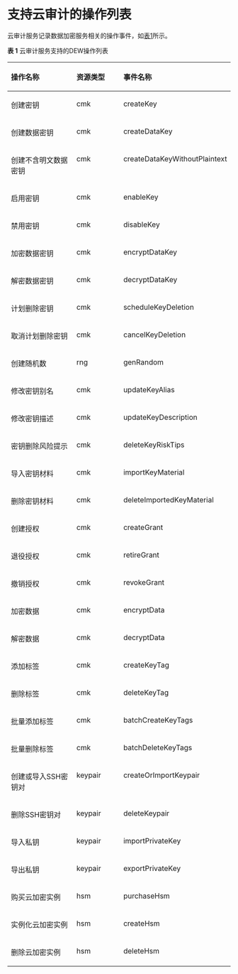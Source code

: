 # 支持云审计的操作列表<a name="dew_01_0020"></a>

云审计服务记录数据加密服务相关的操作事件，如[表1](#table52008441163754)所示。

**表 1**  云审计服务支持的DEW操作列表

<a name="table52008441163754"></a>
<table><thead align="left"><tr id="row35586605163754"><th class="cellrowborder" valign="top" width="35.55%" id="mcps1.2.4.1.1"><p id="p63942737163754"><a name="p63942737163754"></a><a name="p63942737163754"></a>操作名称</p>
</th>
<th class="cellrowborder" valign="top" width="23.169999999999998%" id="mcps1.2.4.1.2"><p id="p16413837105650"><a name="p16413837105650"></a><a name="p16413837105650"></a>资源类型</p>
</th>
<th class="cellrowborder" valign="top" width="41.28%" id="mcps1.2.4.1.3"><p id="p31883243184927"><a name="p31883243184927"></a><a name="p31883243184927"></a>事件名称</p>
</th>
</tr>
</thead>
<tbody><tr id="row23849839163754"><td class="cellrowborder" valign="top" width="35.55%" headers="mcps1.2.4.1.1 "><p id="p52788769163754"><a name="p52788769163754"></a><a name="p52788769163754"></a>创建密钥</p>
</td>
<td class="cellrowborder" valign="top" width="23.169999999999998%" headers="mcps1.2.4.1.2 "><p id="p48568046105650"><a name="p48568046105650"></a><a name="p48568046105650"></a>cmk</p>
</td>
<td class="cellrowborder" valign="top" width="41.28%" headers="mcps1.2.4.1.3 "><p id="p61263700163754"><a name="p61263700163754"></a><a name="p61263700163754"></a>createKey</p>
</td>
</tr>
<tr id="row14502393163754"><td class="cellrowborder" valign="top" width="35.55%" headers="mcps1.2.4.1.1 "><p id="p33843219163754"><a name="p33843219163754"></a><a name="p33843219163754"></a>创建数据密钥</p>
</td>
<td class="cellrowborder" valign="top" width="23.169999999999998%" headers="mcps1.2.4.1.2 "><p id="p39734583105650"><a name="p39734583105650"></a><a name="p39734583105650"></a>cmk</p>
</td>
<td class="cellrowborder" valign="top" width="41.28%" headers="mcps1.2.4.1.3 "><p id="p29275668163754"><a name="p29275668163754"></a><a name="p29275668163754"></a>createDataKey</p>
</td>
</tr>
<tr id="row62154424163754"><td class="cellrowborder" valign="top" width="35.55%" headers="mcps1.2.4.1.1 "><p id="p1343620163754"><a name="p1343620163754"></a><a name="p1343620163754"></a>创建不含明文数据密钥</p>
</td>
<td class="cellrowborder" valign="top" width="23.169999999999998%" headers="mcps1.2.4.1.2 "><p id="p42590852105650"><a name="p42590852105650"></a><a name="p42590852105650"></a>cmk</p>
</td>
<td class="cellrowborder" valign="top" width="41.28%" headers="mcps1.2.4.1.3 "><p id="p16494320163754"><a name="p16494320163754"></a><a name="p16494320163754"></a>createDataKeyWithoutPlaintext</p>
</td>
</tr>
<tr id="row14231157163754"><td class="cellrowborder" valign="top" width="35.55%" headers="mcps1.2.4.1.1 "><p id="p11873035163754"><a name="p11873035163754"></a><a name="p11873035163754"></a>启用密钥</p>
</td>
<td class="cellrowborder" valign="top" width="23.169999999999998%" headers="mcps1.2.4.1.2 "><p id="p44436112105650"><a name="p44436112105650"></a><a name="p44436112105650"></a>cmk</p>
</td>
<td class="cellrowborder" valign="top" width="41.28%" headers="mcps1.2.4.1.3 "><p id="p41132017163754"><a name="p41132017163754"></a><a name="p41132017163754"></a>enableKey</p>
</td>
</tr>
<tr id="row34643839163754"><td class="cellrowborder" valign="top" width="35.55%" headers="mcps1.2.4.1.1 "><p id="p54687563163754"><a name="p54687563163754"></a><a name="p54687563163754"></a>禁用密钥</p>
</td>
<td class="cellrowborder" valign="top" width="23.169999999999998%" headers="mcps1.2.4.1.2 "><p id="p47453406105650"><a name="p47453406105650"></a><a name="p47453406105650"></a>cmk</p>
</td>
<td class="cellrowborder" valign="top" width="41.28%" headers="mcps1.2.4.1.3 "><p id="p41892520163754"><a name="p41892520163754"></a><a name="p41892520163754"></a>disableKey</p>
</td>
</tr>
<tr id="row41488368163754"><td class="cellrowborder" valign="top" width="35.55%" headers="mcps1.2.4.1.1 "><p id="p5114667163754"><a name="p5114667163754"></a><a name="p5114667163754"></a>加密数据密钥</p>
</td>
<td class="cellrowborder" valign="top" width="23.169999999999998%" headers="mcps1.2.4.1.2 "><p id="p32468345105650"><a name="p32468345105650"></a><a name="p32468345105650"></a>cmk</p>
</td>
<td class="cellrowborder" valign="top" width="41.28%" headers="mcps1.2.4.1.3 "><p id="p33768047163754"><a name="p33768047163754"></a><a name="p33768047163754"></a>encryptDataKey</p>
</td>
</tr>
<tr id="row35476970163754"><td class="cellrowborder" valign="top" width="35.55%" headers="mcps1.2.4.1.1 "><p id="p55062302163754"><a name="p55062302163754"></a><a name="p55062302163754"></a>解密数据密钥</p>
</td>
<td class="cellrowborder" valign="top" width="23.169999999999998%" headers="mcps1.2.4.1.2 "><p id="p47103925105650"><a name="p47103925105650"></a><a name="p47103925105650"></a>cmk</p>
</td>
<td class="cellrowborder" valign="top" width="41.28%" headers="mcps1.2.4.1.3 "><p id="p14668965163754"><a name="p14668965163754"></a><a name="p14668965163754"></a>decryptDataKey</p>
</td>
</tr>
<tr id="row64911828163754"><td class="cellrowborder" valign="top" width="35.55%" headers="mcps1.2.4.1.1 "><p id="p23366748163754"><a name="p23366748163754"></a><a name="p23366748163754"></a>计划删除密钥</p>
</td>
<td class="cellrowborder" valign="top" width="23.169999999999998%" headers="mcps1.2.4.1.2 "><p id="p27342688105640"><a name="p27342688105640"></a><a name="p27342688105640"></a>cmk</p>
</td>
<td class="cellrowborder" valign="top" width="41.28%" headers="mcps1.2.4.1.3 "><p id="p22561525163754"><a name="p22561525163754"></a><a name="p22561525163754"></a>scheduleKeyDeletion</p>
</td>
</tr>
<tr id="row1727137163754"><td class="cellrowborder" valign="top" width="35.55%" headers="mcps1.2.4.1.1 "><p id="p5680422163754"><a name="p5680422163754"></a><a name="p5680422163754"></a>取消计划删除密钥</p>
</td>
<td class="cellrowborder" valign="top" width="23.169999999999998%" headers="mcps1.2.4.1.2 "><p id="p165290105640"><a name="p165290105640"></a><a name="p165290105640"></a>cmk</p>
</td>
<td class="cellrowborder" valign="top" width="41.28%" headers="mcps1.2.4.1.3 "><p id="p51285903163754"><a name="p51285903163754"></a><a name="p51285903163754"></a>cancelKeyDeletion</p>
</td>
</tr>
<tr id="row58919945163754"><td class="cellrowborder" valign="top" width="35.55%" headers="mcps1.2.4.1.1 "><p id="p7786245163754"><a name="p7786245163754"></a><a name="p7786245163754"></a>创建随机数</p>
</td>
<td class="cellrowborder" valign="top" width="23.169999999999998%" headers="mcps1.2.4.1.2 "><p id="p13388557105640"><a name="p13388557105640"></a><a name="p13388557105640"></a>rng</p>
</td>
<td class="cellrowborder" valign="top" width="41.28%" headers="mcps1.2.4.1.3 "><p id="p64625516163754"><a name="p64625516163754"></a><a name="p64625516163754"></a>genRandom</p>
</td>
</tr>
<tr id="row45895703173414"><td class="cellrowborder" valign="top" width="35.55%" headers="mcps1.2.4.1.1 "><p id="p26564439173414"><a name="p26564439173414"></a><a name="p26564439173414"></a>修改密钥别名</p>
</td>
<td class="cellrowborder" valign="top" width="23.169999999999998%" headers="mcps1.2.4.1.2 "><p id="p4235960173414"><a name="p4235960173414"></a><a name="p4235960173414"></a>cmk</p>
</td>
<td class="cellrowborder" valign="top" width="41.28%" headers="mcps1.2.4.1.3 "><p id="p7568481173414"><a name="p7568481173414"></a><a name="p7568481173414"></a>updateKeyAlias</p>
</td>
</tr>
<tr id="row25019558173421"><td class="cellrowborder" valign="top" width="35.55%" headers="mcps1.2.4.1.1 "><p id="p31313880173420"><a name="p31313880173420"></a><a name="p31313880173420"></a>修改密钥描述</p>
</td>
<td class="cellrowborder" valign="top" width="23.169999999999998%" headers="mcps1.2.4.1.2 "><p id="p53396313173420"><a name="p53396313173420"></a><a name="p53396313173420"></a>cmk</p>
</td>
<td class="cellrowborder" valign="top" width="41.28%" headers="mcps1.2.4.1.3 "><p id="p30134091173420"><a name="p30134091173420"></a><a name="p30134091173420"></a>updateKeyDescription</p>
</td>
</tr>
<tr id="row15292987154533"><td class="cellrowborder" valign="top" width="35.55%" headers="mcps1.2.4.1.1 "><p id="p30772396154533"><a name="p30772396154533"></a><a name="p30772396154533"></a>密钥删除风险提示</p>
</td>
<td class="cellrowborder" valign="top" width="23.169999999999998%" headers="mcps1.2.4.1.2 "><p id="p9536142154533"><a name="p9536142154533"></a><a name="p9536142154533"></a>cmk</p>
</td>
<td class="cellrowborder" valign="top" width="41.28%" headers="mcps1.2.4.1.3 "><p id="p34230024154533"><a name="p34230024154533"></a><a name="p34230024154533"></a>deleteKeyRiskTips</p>
</td>
</tr>
<tr id="row15916193815466"><td class="cellrowborder" valign="top" width="35.55%" headers="mcps1.2.4.1.1 "><p id="p1238171884314"><a name="p1238171884314"></a><a name="p1238171884314"></a>导入密钥材料</p>
</td>
<td class="cellrowborder" valign="top" width="23.169999999999998%" headers="mcps1.2.4.1.2 "><p id="p34201527124318"><a name="p34201527124318"></a><a name="p34201527124318"></a>cmk</p>
</td>
<td class="cellrowborder" valign="top" width="41.28%" headers="mcps1.2.4.1.3 "><p id="p223801818436"><a name="p223801818436"></a><a name="p223801818436"></a>importKeyMaterial</p>
</td>
</tr>
<tr id="row203621436154611"><td class="cellrowborder" valign="top" width="35.55%" headers="mcps1.2.4.1.1 "><p id="p3071733111180"><a name="p3071733111180"></a><a name="p3071733111180"></a>删除密钥材料</p>
</td>
<td class="cellrowborder" valign="top" width="23.169999999999998%" headers="mcps1.2.4.1.2 "><p id="p507586811180"><a name="p507586811180"></a><a name="p507586811180"></a>cmk</p>
</td>
<td class="cellrowborder" valign="top" width="41.28%" headers="mcps1.2.4.1.3 "><p id="p849216211180"><a name="p849216211180"></a><a name="p849216211180"></a>deleteImportedKeyMaterial</p>
</td>
</tr>
<tr id="row55681413171833"><td class="cellrowborder" valign="top" width="35.55%" headers="mcps1.2.4.1.1 "><p id="p13900577171833"><a name="p13900577171833"></a><a name="p13900577171833"></a>创建授权</p>
</td>
<td class="cellrowborder" valign="top" width="23.169999999999998%" headers="mcps1.2.4.1.2 "><p id="p52204978171833"><a name="p52204978171833"></a><a name="p52204978171833"></a>cmk</p>
</td>
<td class="cellrowborder" valign="top" width="41.28%" headers="mcps1.2.4.1.3 "><p id="p744864171833"><a name="p744864171833"></a><a name="p744864171833"></a>createGrant</p>
</td>
</tr>
<tr id="row5161261414384"><td class="cellrowborder" valign="top" width="35.55%" headers="mcps1.2.4.1.1 "><p id="p5399842714388"><a name="p5399842714388"></a><a name="p5399842714388"></a>退役授权</p>
</td>
<td class="cellrowborder" valign="top" width="23.169999999999998%" headers="mcps1.2.4.1.2 "><p id="p1179644914388"><a name="p1179644914388"></a><a name="p1179644914388"></a>cmk</p>
</td>
<td class="cellrowborder" valign="top" width="41.28%" headers="mcps1.2.4.1.3 "><p id="p1598834914388"><a name="p1598834914388"></a><a name="p1598834914388"></a>retireGrant</p>
</td>
</tr>
<tr id="row3808295114386"><td class="cellrowborder" valign="top" width="35.55%" headers="mcps1.2.4.1.1 "><p id="p4567301814388"><a name="p4567301814388"></a><a name="p4567301814388"></a>撤销授权</p>
</td>
<td class="cellrowborder" valign="top" width="23.169999999999998%" headers="mcps1.2.4.1.2 "><p id="p852700014388"><a name="p852700014388"></a><a name="p852700014388"></a>cmk</p>
</td>
<td class="cellrowborder" valign="top" width="41.28%" headers="mcps1.2.4.1.3 "><p id="p1959837414388"><a name="p1959837414388"></a><a name="p1959837414388"></a>revokeGrant</p>
</td>
</tr>
<tr id="row4554603611152"><td class="cellrowborder" valign="top" width="35.55%" headers="mcps1.2.4.1.1 "><p id="p6535033711152"><a name="p6535033711152"></a><a name="p6535033711152"></a>加密数据</p>
</td>
<td class="cellrowborder" valign="top" width="23.169999999999998%" headers="mcps1.2.4.1.2 "><p id="p5888593411152"><a name="p5888593411152"></a><a name="p5888593411152"></a>cmk</p>
</td>
<td class="cellrowborder" valign="top" width="41.28%" headers="mcps1.2.4.1.3 "><p id="p503133111152"><a name="p503133111152"></a><a name="p503133111152"></a>encryptData</p>
</td>
</tr>
<tr id="row2802295311156"><td class="cellrowborder" valign="top" width="35.55%" headers="mcps1.2.4.1.1 "><p id="p5526668311156"><a name="p5526668311156"></a><a name="p5526668311156"></a>解密数据</p>
</td>
<td class="cellrowborder" valign="top" width="23.169999999999998%" headers="mcps1.2.4.1.2 "><p id="p4741635411156"><a name="p4741635411156"></a><a name="p4741635411156"></a>cmk</p>
</td>
<td class="cellrowborder" valign="top" width="41.28%" headers="mcps1.2.4.1.3 "><p id="p1551949411156"><a name="p1551949411156"></a><a name="p1551949411156"></a>decryptData</p>
</td>
</tr>
<tr id="row1265491218275"><td class="cellrowborder" valign="top" width="35.55%" headers="mcps1.2.4.1.1 "><p id="p189051932418"><a name="p189051932418"></a><a name="p189051932418"></a>添加标签</p>
</td>
<td class="cellrowborder" valign="top" width="23.169999999999998%" headers="mcps1.2.4.1.2 "><p id="p3268133112514"><a name="p3268133112514"></a><a name="p3268133112514"></a>cmk</p>
</td>
<td class="cellrowborder" valign="top" width="41.28%" headers="mcps1.2.4.1.3 "><p id="p16913194242"><a name="p16913194242"></a><a name="p16913194242"></a>createKeyTag</p>
</td>
</tr>
<tr id="row1614220150279"><td class="cellrowborder" valign="top" width="35.55%" headers="mcps1.2.4.1.1 "><p id="p19220182372414"><a name="p19220182372414"></a><a name="p19220182372414"></a>删除标签</p>
</td>
<td class="cellrowborder" valign="top" width="23.169999999999998%" headers="mcps1.2.4.1.2 "><p id="p627113331253"><a name="p627113331253"></a><a name="p627113331253"></a>cmk</p>
</td>
<td class="cellrowborder" valign="top" width="41.28%" headers="mcps1.2.4.1.3 "><p id="p1522092372414"><a name="p1522092372414"></a><a name="p1522092372414"></a>deleteKeyTag</p>
</td>
</tr>
<tr id="row1872361714278"><td class="cellrowborder" valign="top" width="35.55%" headers="mcps1.2.4.1.1 "><p id="p1375227132412"><a name="p1375227132412"></a><a name="p1375227132412"></a>批量添加标签</p>
</td>
<td class="cellrowborder" valign="top" width="23.169999999999998%" headers="mcps1.2.4.1.2 "><p id="p1327112339254"><a name="p1327112339254"></a><a name="p1327112339254"></a>cmk</p>
</td>
<td class="cellrowborder" valign="top" width="41.28%" headers="mcps1.2.4.1.3 "><p id="p2751627132417"><a name="p2751627132417"></a><a name="p2751627132417"></a>batchCreateKeyTags</p>
</td>
</tr>
<tr id="row534620162713"><td class="cellrowborder" valign="top" width="35.55%" headers="mcps1.2.4.1.1 "><p id="p16952101916250"><a name="p16952101916250"></a><a name="p16952101916250"></a>批量删除标签</p>
</td>
<td class="cellrowborder" valign="top" width="23.169999999999998%" headers="mcps1.2.4.1.2 "><p id="p13273153319251"><a name="p13273153319251"></a><a name="p13273153319251"></a>cmk</p>
</td>
<td class="cellrowborder" valign="top" width="41.28%" headers="mcps1.2.4.1.3 "><p id="p1395291922519"><a name="p1395291922519"></a><a name="p1395291922519"></a>batchDeleteKeyTags</p>
</td>
</tr>
<tr id="row1463939112710"><td class="cellrowborder" valign="top" width="35.55%" headers="mcps1.2.4.1.1 "><p id="p964639142717"><a name="p964639142717"></a><a name="p964639142717"></a>创建或导入SSH密钥对</p>
</td>
<td class="cellrowborder" valign="top" width="23.169999999999998%" headers="mcps1.2.4.1.2 "><p id="p1664163915272"><a name="p1664163915272"></a><a name="p1664163915272"></a>keypair</p>
</td>
<td class="cellrowborder" valign="top" width="41.28%" headers="mcps1.2.4.1.3 "><p id="p464163962710"><a name="p464163962710"></a><a name="p464163962710"></a>createOrImportKeypair</p>
</td>
</tr>
<tr id="row153924132719"><td class="cellrowborder" valign="top" width="35.55%" headers="mcps1.2.4.1.1 "><p id="p18539204120279"><a name="p18539204120279"></a><a name="p18539204120279"></a>删除SSH密钥对</p>
</td>
<td class="cellrowborder" valign="top" width="23.169999999999998%" headers="mcps1.2.4.1.2 "><p id="p75391641192714"><a name="p75391641192714"></a><a name="p75391641192714"></a>keypair</p>
</td>
<td class="cellrowborder" valign="top" width="41.28%" headers="mcps1.2.4.1.3 "><p id="p3539134110279"><a name="p3539134110279"></a><a name="p3539134110279"></a>deleteKeypair</p>
</td>
</tr>
<tr id="row1419810191014"><td class="cellrowborder" valign="top" width="35.55%" headers="mcps1.2.4.1.1 "><p id="p20199719307"><a name="p20199719307"></a><a name="p20199719307"></a>导入私钥</p>
</td>
<td class="cellrowborder" valign="top" width="23.169999999999998%" headers="mcps1.2.4.1.2 "><p id="p11991719506"><a name="p11991719506"></a><a name="p11991719506"></a>keypair</p>
</td>
<td class="cellrowborder" valign="top" width="41.28%" headers="mcps1.2.4.1.3 "><p id="p101994191602"><a name="p101994191602"></a><a name="p101994191602"></a>importPrivateKey</p>
</td>
</tr>
<tr id="row740322204"><td class="cellrowborder" valign="top" width="35.55%" headers="mcps1.2.4.1.1 "><p id="p14032220013"><a name="p14032220013"></a><a name="p14032220013"></a>导出私钥</p>
</td>
<td class="cellrowborder" valign="top" width="23.169999999999998%" headers="mcps1.2.4.1.2 "><p id="p14401022207"><a name="p14401022207"></a><a name="p14401022207"></a>keypair</p>
</td>
<td class="cellrowborder" valign="top" width="41.28%" headers="mcps1.2.4.1.3 "><p id="p19405229010"><a name="p19405229010"></a><a name="p19405229010"></a>exportPrivateKey</p>
</td>
</tr>
<tr id="row119852043165517"><td class="cellrowborder" valign="top" width="35.55%" headers="mcps1.2.4.1.1 "><p id="p189861431554"><a name="p189861431554"></a><a name="p189861431554"></a>购买云加密实例</p>
</td>
<td class="cellrowborder" valign="top" width="23.169999999999998%" headers="mcps1.2.4.1.2 "><p id="p1298664375511"><a name="p1298664375511"></a><a name="p1298664375511"></a>hsm</p>
</td>
<td class="cellrowborder" valign="top" width="41.28%" headers="mcps1.2.4.1.3 "><p id="p1998614311552"><a name="p1998614311552"></a><a name="p1998614311552"></a>purchaseHsm</p>
</td>
</tr>
<tr id="row67114502554"><td class="cellrowborder" valign="top" width="35.55%" headers="mcps1.2.4.1.1 "><p id="p14711175075517"><a name="p14711175075517"></a><a name="p14711175075517"></a>实例化云加密实例</p>
</td>
<td class="cellrowborder" valign="top" width="23.169999999999998%" headers="mcps1.2.4.1.2 "><p id="p2711135015519"><a name="p2711135015519"></a><a name="p2711135015519"></a>hsm</p>
</td>
<td class="cellrowborder" valign="top" width="41.28%" headers="mcps1.2.4.1.3 "><p id="p14711125016558"><a name="p14711125016558"></a><a name="p14711125016558"></a>createHsm</p>
</td>
</tr>
<tr id="row1456112575552"><td class="cellrowborder" valign="top" width="35.55%" headers="mcps1.2.4.1.1 "><p id="p156135715517"><a name="p156135715517"></a><a name="p156135715517"></a>删除云加密实例</p>
</td>
<td class="cellrowborder" valign="top" width="23.169999999999998%" headers="mcps1.2.4.1.2 "><p id="p105612570555"><a name="p105612570555"></a><a name="p105612570555"></a>hsm</p>
</td>
<td class="cellrowborder" valign="top" width="41.28%" headers="mcps1.2.4.1.3 "><p id="p1456165785518"><a name="p1456165785518"></a><a name="p1456165785518"></a>deleteHsm</p>
</td>
</tr>
</tbody>
</table>

